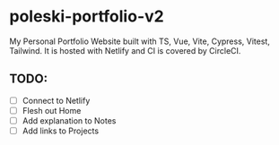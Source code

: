 # poleski-portfolio-v2

My Personal Portfolio Website built with TS, Vue, Vite, Cypress, Vitest, Tailwind. It is hosted with Netlify and CI is covered by CircleCI.

## TODO:
- [ ] Connect to Netlify
- [ ] Flesh out Home
- [ ] Add explanation to Notes
- [ ] Add links to Projects
